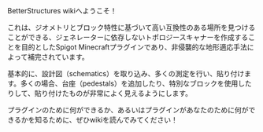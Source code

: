 BetterStructures wikiへようこそ！

これは、ジオメトリとブロック特性に基づいて高い互換性のある場所を見つけることができる、ジェネレーターに依存しないトポロジースキャナーを作成することを目的としたSpigot Minecraftプラグインであり、非侵襲的な地形適応手法によって補完されています。

基本的に、設計図（schematics）を取り込み、多くの測定を行い、貼り付けます。多くの場合、台座（pedestals）を追加したり、特別なブロックを使用したりして、貼り付けたものが非常によく見えるようにします。

プラグインのために何ができるか、あるいはプラグインがあなたのために何ができるかを知るために、ぜひwikiを読んでみてください！